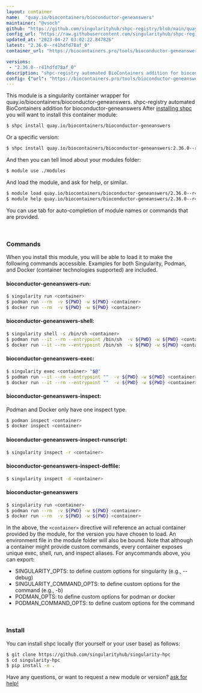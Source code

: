 ```yaml
---
layout: container
name:  "quay.io/biocontainers/bioconductor-geneanswers"
maintainer: "@vsoch"
github: "https://github.com/singularityhub/shpc-registry/blob/main/quay.io/biocontainers/bioconductor-geneanswers/container.yaml"
config_url: "https://raw.githubusercontent.com/singularityhub/shpc-registry/main/quay.io/biocontainers/bioconductor-geneanswers/container.yaml"
updated_at: "2023-04-27 03:02:22.847826"
latest: "2.36.0--r41hdfd78af_0"
container_url: "https://biocontainers.pro/tools/bioconductor-geneanswers"

versions:
 - "2.36.0--r41hdfd78af_0"
description: "shpc-registry automated BioContainers addition for bioconductor-geneanswers"
config: {"url": "https://biocontainers.pro/tools/bioconductor-geneanswers", "maintainer": "@vsoch", "description": "shpc-registry automated BioContainers addition for bioconductor-geneanswers", "latest": {"2.36.0--r41hdfd78af_0": "sha256:ec3dd276b4a096f94fd67fd773a2720668cc874bce201dd1daf1e8fa58b2d1bb"}, "tags": {"2.36.0--r41hdfd78af_0": "sha256:ec3dd276b4a096f94fd67fd773a2720668cc874bce201dd1daf1e8fa58b2d1bb"}, "docker": "quay.io/biocontainers/bioconductor-geneanswers"}
---
```


This module is a singularity container wrapper for quay.io/biocontainers/bioconductor-geneanswers.
shpc-registry automated BioContainers addition for bioconductor-geneanswers
After [installing shpc](#install) you will want to install this container module:


```bash
$ shpc install quay.io/biocontainers/bioconductor-geneanswers
```

Or a specific version:

```bash
$ shpc install quay.io/biocontainers/bioconductor-geneanswers:2.36.0--r41hdfd78af_0
```

And then you can tell lmod about your modules folder:

```bash
$ module use ./modules
```

And load the module, and ask for help, or similar.

```bash
$ module load quay.io/biocontainers/bioconductor-geneanswers/2.36.0--r41hdfd78af_0
$ module help quay.io/biocontainers/bioconductor-geneanswers/2.36.0--r41hdfd78af_0
```

You can use tab for auto-completion of module names or commands that are provided.

<br>

### Commands

When you install this module, you will be able to load it to make the following commands accessible.
Examples for both Singularity, Podman, and Docker (container technologies supported) are included.

#### bioconductor-geneanswers-run:

```bash
$ singularity run <container>
$ podman run --rm  -v ${PWD} -w ${PWD} <container>
$ docker run --rm  -v ${PWD} -w ${PWD} <container>
```

#### bioconductor-geneanswers-shell:

```bash
$ singularity shell -s /bin/sh <container>
$ podman run --it --rm --entrypoint /bin/sh  -v ${PWD} -w ${PWD} <container>
$ docker run --it --rm --entrypoint /bin/sh  -v ${PWD} -w ${PWD} <container>
```

#### bioconductor-geneanswers-exec:

```bash
$ singularity exec <container> "$@"
$ podman run --it --rm --entrypoint ""  -v ${PWD} -w ${PWD} <container> "$@"
$ docker run --it --rm --entrypoint ""  -v ${PWD} -w ${PWD} <container> "$@"
```

#### bioconductor-geneanswers-inspect:

Podman and Docker only have one inspect type.

```bash
$ podman inspect <container>
$ docker inspect <container>
```

#### bioconductor-geneanswers-inspect-runscript:

```bash
$ singularity inspect -r <container>
```

#### bioconductor-geneanswers-inspect-deffile:

```bash
$ singularity inspect -d <container>
```



#### bioconductor-geneanswers

```bash
$ singularity run <container>
$ podman run --rm  -v ${PWD} -w ${PWD} <container>
$ docker run --rm  -v ${PWD} -w ${PWD} <container>
```


In the above, the `<container>` directive will reference an actual container provided
by the module, for the version you have chosen to load. An environment file in the
module folder will also be bound. Note that although a container
might provide custom commands, every container exposes unique exec, shell, run, and
inspect aliases. For anycommands above, you can export:

 - SINGULARITY_OPTS: to define custom options for singularity (e.g., --debug)
 - SINGULARITY_COMMAND_OPTS: to define custom options for the command (e.g., -b)
 - PODMAN_OPTS: to define custom options for podman or docker
 - PODMAN_COMMAND_OPTS: to define custom options for the command

<br>

### Install

You can install shpc locally (for yourself or your user base) as follows:

```bash
$ git clone https://github.com/singularityhub/singularity-hpc
$ cd singularity-hpc
$ pip install -e .
```

Have any questions, or want to request a new module or version? [ask for help!](https://github.com/singularityhub/singularity-hpc/issues)